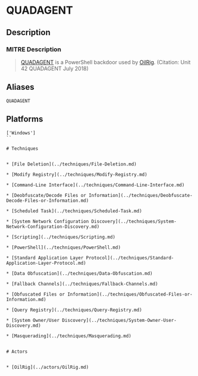 
# QUADAGENT

## Description

### MITRE Description

> [QUADAGENT](https://attack.mitre.org/software/S0269) is a PowerShell backdoor used by [OilRig](https://attack.mitre.org/groups/G0049). (Citation: Unit 42 QUADAGENT July 2018)

## Aliases

```
QUADAGENT
```

## Platforms

```
['Windows']
``

# Techniques


* [File Deletion](../techniques/File-Deletion.md)

* [Modify Registry](../techniques/Modify-Registry.md)
    
* [Command-Line Interface](../techniques/Command-Line-Interface.md)
    
* [Deobfuscate/Decode Files or Information](../techniques/Deobfuscate-Decode-Files-or-Information.md)
    
* [Scheduled Task](../techniques/Scheduled-Task.md)
    
* [System Network Configuration Discovery](../techniques/System-Network-Configuration-Discovery.md)
    
* [Scripting](../techniques/Scripting.md)
    
* [PowerShell](../techniques/PowerShell.md)
    
* [Standard Application Layer Protocol](../techniques/Standard-Application-Layer-Protocol.md)
    
* [Data Obfuscation](../techniques/Data-Obfuscation.md)
    
* [Fallback Channels](../techniques/Fallback-Channels.md)
    
* [Obfuscated Files or Information](../techniques/Obfuscated-Files-or-Information.md)
    
* [Query Registry](../techniques/Query-Registry.md)
    
* [System Owner/User Discovery](../techniques/System-Owner-User-Discovery.md)
    
* [Masquerading](../techniques/Masquerading.md)
    

# Actors


* [OilRig](../actors/OilRig.md)

